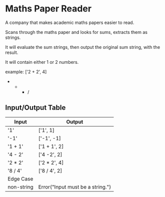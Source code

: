 # Maths Paper Reader 

A company that makes academic maths papers easier to read.

Scans through the maths paper and looks for sums, extracts them as strings.

It will evaluate the sum strings, then output the original sum string, with the result. 

It will contain either 1 or 2 numbers.

example: ['2 + 2', 4]

+ - * /



## Input/Output Table

| Input       | Output      |
| ----------- | ----------- |
|  '1'        | ['1', 1]    |
|  '-1'       | ['-1', -1]  |
|  '1 + 1'    | ['1 + 1', 2]            |
|  '4 - 2'    | ['4 -2', 2]        |
|  '2 * 2'    | ['2 * 2', 4]            |
|  '8 / 4'    | ['8 / 4', 2]            |
|Edge Case             |             |
|  non-string          | Error("Input must be a string.")      |